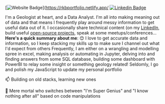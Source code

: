  [![Website Badge](https://img.shields.io/badge/-/rkbportfolio.netlify.app/-000000?style=for-the-badge&logo=Google-Chrome&logoColor=white&link=https://rkbportfolio.netlify.app)](https://rkbportfolio.netlify.app/ [![Linkedin Badge](https://img.shields.io/badge/-rkbrandful-blue?style=for-the-badge&logo=Linkedin&logoColor=white&link=https://www.linkedin.com/in/rkbrandful)](https://www.linkedin.com/in/rkbrandful) 

I'm a Geologist at heart, and a Data Analyst. I'm all into making meaning out of data and that means I frequently play around messy information to get useful data out of it.
I occasionally share technical content (on my [LinkedIn](https://www.linkedin.com/in/rkbrandful/), build useful [open-source projects](https://github.com/brandStunner), speak at some meetups/conferences...
**Here's a quick summary about me**:
😊 I love to get accurate data and information, so I keep stacking my skills up to make sure I channel out what I'd expect from others 
Frequently, I am either on a wrangling and modelling spree in excel, making analysis or automating in Jupyter, delving into and finding answers from some SQL database, building some dashboard with PowerBI to relay some insight or something geology related! Seldomly, I go and polish my JavaScript to update my personal portfolio

📫 Building on old stacks, learning new ones

💙 Mere mortal who switches between "I'm Super Genius" and "I know nothing after all" based on code manipulations

